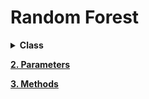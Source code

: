 # Random Forest

<details><summary><b>Class<b></summary>
<p>
~~~python
class sklearn.ensemble.RandomForestClassifier(
				n_estimators=’warn’, 
				criterion=’gini’, 
				max_depth=None, 
				min_samples_split=2, 
				min_samples_leaf=1, 
				min_weight_fraction_leaf=0.0, 
				max_features=’auto’, 
				max_leaf_nodes=None, 
				min_impurity_decrease=0.0, 
				min_impurity_split=None, 
				bootstrap=True, 
				oob_score=False, 
				n_jobs=None, 
				random_state=None, 
				verbose=0, 
				warm_start=False, 
				class_weight=None
				)
~~~
</p>
</details>


[<b>2. Parameters<b>](file:///media/mosaab/Volume/Personal/Development/Courses%20Docs/Sklearn/3.2.4.3.1.%20sklearn.ensemble.RandomForestClassifier.html#sklearn-ensemble-randomforestclassifier) 

[<b>3. Methods<b>](file:///media/mosaab/Volume/Personal/Development/Courses%20Docs/Sklearn/3.2.4.3.1.%20sklearn.ensemble.RandomForestClassifier.html#sklearn.ensemble.RandomForestClassifier.__init__) 
